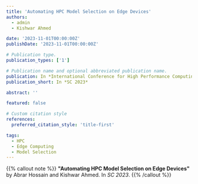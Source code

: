 ```yaml
---
title: 'Automating HPC Model Selection on Edge Devices'
authors:
  - admin
  - Kishwar Ahmed

date: '2023-11-01T00:00:00Z'
publishDate: '2023-11-01T00:00:00Z'

# Publication type.
publication_types: ['1']

# Publication name and optional abbreviated publication name.
publication: In *International Conference for High Performance Computing, Networking, Storage and Analysis (SC 2023)*
publication_short: In *SC 2023*

abstract: ''

featured: false

# Custom citation style
references:
  preferred_citation_style: 'title-first'

tags:
  - HPC
  - Edge Computing
  - Model Selection
---
```


{{% callout note %}}
**"Automating HPC Model Selection on Edge Devices"** by Abrar Hossain and Kishwar Ahmed. In *SC 2023*.
{{% /callout %}}